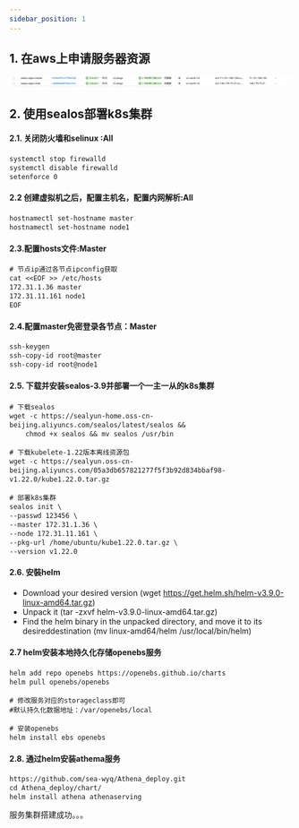 ```yaml
---
sidebar_position: 1
---
```

## 1. 在aws上申请服务器资源

![img](aws.png)

## 2. 使用sealos部署k8s集群

#### 2.1. 关闭防火墙和selinux :All

```
systemctl stop firewalld 
systemctl disable firewalld 
setenforce 0
```

#### 2.2 创建虚拟机之后，配置主机名，配置内网解析:All

```
hostnamectl set-hostname master 
hostnamectl set-hostname node1
```

#### 2.3.配置hosts文件:Master

```
# 节点ip通过各节点ipconfig获取
cat <<EOF >> /etc/hosts  
172.31.1.36 master  
172.31.11.161 node1   
EOF
```

#### 2.4.配置master免密登录各节点：Master

```
ssh-keygen
ssh-copy-id root@master 
ssh-copy-id root@node1 
```

#### 2.5. 下载并安装sealos-3.9并部署一个一主一从的k8s集群

```
# 下载sealos
wget -c https://sealyun-home.oss-cn-beijing.aliyuncs.com/sealos/latest/sealos && 
    chmod +x sealos && mv sealos /usr/bin

# 下载kubelete-1.22版本离线资源包
wget -c https://sealyun.oss-cn-beijing.aliyuncs.com/05a3db657821277f5f3b92d834bbaf98-v1.22.0/kube1.22.0.tar.gz

# 部署k8s集群
sealos init \
--passwd 123456 \
--master 172.31.1.36 \
--node 172.31.11.161 \
--pkg-url /home/ubuntu/kube1.22.0.tar.gz \
--version v1.22.0
```

#### 2.6. 安裝helm
- Download your desired version (wget  https://get.helm.sh/helm-v3.9.0-linux-amd64.tar.gz)
- Unpack it (tar -zxvf helm-v3.9.0-linux-amd64.tar.gz)
- Find the helm binary in the unpacked directory, and move it to its desireddestination (mv linux-amd64/helm /usr/local/bin/helm)

#### 2.7 helm安装本地持久化存储openebs服务

```
helm add repo openebs https://openebs.github.io/charts
helm pull openebs/openebs

# 修改服务对应的storageclass即可
#默认持久化数据地址：/var/openebs/local

# 安装openebs
helm install ebs openebs
```

#### 2.8. 通过helm安装athema服务

```
https://github.com/sea-wyq/Athena_deploy.git
cd Athena_deploy/chart/
helm install athena athenaserving
```

服务集群搭建成功。。。